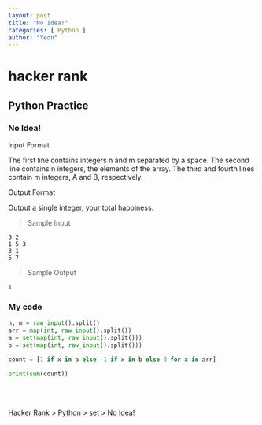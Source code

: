 ```yaml
---
layout: post
title: "No Idea!"
categories: [ Python ]
author: "Yeon"
---
```


# hacker rank

## Python Practice
### No Idea!

Input Format

The first line contains integers n and m separated by a space. 
The second line contains n integers, the elements of the array. 
The third and fourth lines contain m integers, A and B, respectively.


Output Format

Output a single integer, your total happiness.

> Sample Input
~~~
3 2
1 5 3
3 1
5 7
~~~

> Sample Output
~~~
1
~~~

### My code
```python
n, m = raw_input().split()
arr = map(int, raw_input().split())
a = set(map(int, raw_input().split()))
b = set(map(int, raw_input().split()))

count = [1 if x in a else -1 if x in b else 0 for x in arr]

print(sum(count))
```

<br>
<br>

[Hacker Rank > Python > set > No Idea! ](https://www.hackerrank.com/challenges/no-idea/problem)